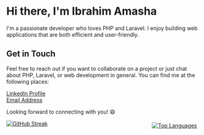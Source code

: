 
# Hi there, I'm Ibrahim Amasha

I'm a passionate developer who loves PHP and Laravel. I enjoy building web applications that are both efficient and user-friendly.

 
 

## Get in Touch

Feel free to reach out if you want to collaborate on a project or just chat about PHP, Laravel, or web development in general. You can find me at the following places:

 [LinkedIn Profile](https://www.linkedin.com/in/ibrahim-amasha-24199a230/) <br>
 [Email Address](mailto:ibrahimamasha7@gmail.com)

Looking forward to connecting with you! 😄

<div style="display: flex; justify-content: space-between; position: relative;">
    <a href="https://git.io/streak-stats" target="_blank">
        <img src="https://streak-stats.demolab.com?user=IbrahimAmasha&theme=whatsapp-light2&border_radius=5.4" alt="GitHub Streak" />
    </a>
    <a style="padding: 5px; position: absolute; top: 0; right: 0;" href="https://github.com/IbrahimAmasha" target="_blank">
        <img src="https://github-readme-stats.vercel.app/api/top-langs?username=IbrahimAmasha&show_icons=true&locale=en&layout=compact" alt="Top Languages" />
    </a>
</div>

